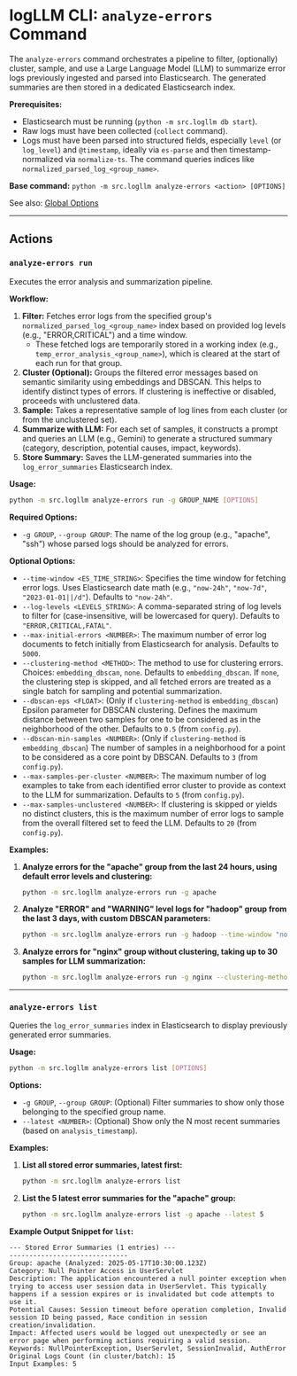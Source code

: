 # logLLM CLI: `analyze-errors` Command

The `analyze-errors` command orchestrates a pipeline to filter, (optionally) cluster, sample, and use a Large Language Model (LLM) to summarize error logs previously ingested and parsed into Elasticsearch. The generated summaries are then stored in a dedicated Elasticsearch index.

**Prerequisites:**

- Elasticsearch must be running (`python -m src.logllm db start`).
- Raw logs must have been collected (`collect` command).
- Logs must have been parsed into structured fields, especially `level` (or `log_level`) and `@timestamp`, ideally via `es-parse` and then timestamp-normalized via `normalize-ts`. The command queries indices like `normalized_parsed_log_<group_name>`.

**Base command:** `python -m src.logllm analyze-errors <action> [OPTIONS]`

See also: [Global Options](./global_options.md)

---

## Actions

### `analyze-errors run`

Executes the error analysis and summarization pipeline.

**Workflow:**

1.  **Filter:** Fetches error logs from the specified group's `normalized_parsed_log_<group_name>` index based on provided log levels (e.g., "ERROR,CRITICAL") and a time window.
    - These fetched logs are temporarily stored in a working index (e.g., `temp_error_analysis_<group_name>`), which is cleared at the start of each run for that group.
2.  **Cluster (Optional):** Groups the filtered error messages based on semantic similarity using embeddings and DBSCAN. This helps to identify distinct types of errors. If clustering is ineffective or disabled, proceeds with unclustered data.
3.  **Sample:** Takes a representative sample of log lines from each cluster (or from the unclustered set).
4.  **Summarize with LLM:** For each set of samples, it constructs a prompt and queries an LLM (e.g., Gemini) to generate a structured summary (category, description, potential causes, impact, keywords).
5.  **Store Summary:** Saves the LLM-generated summaries into the `log_error_summaries` Elasticsearch index.

**Usage:**

```bash
python -m src.logllm analyze-errors run -g GROUP_NAME [OPTIONS]
```

**Required Options:**

- `-g GROUP`, `--group GROUP`:
  The name of the log group (e.g., "apache", "ssh") whose parsed logs should be analyzed for errors.

**Optional Options:**

- `--time-window <ES_TIME_STRING>`:
  Specifies the time window for fetching error logs. Uses Elasticsearch date math (e.g., `"now-24h"`, `"now-7d"`, `"2023-01-01||/d"`).
  Defaults to `"now-24h"`.
- `--log-levels <LEVELS_STRING>`:
  A comma-separated string of log levels to filter for (case-insensitive, will be lowercased for query).
  Defaults to `"ERROR,CRITICAL,FATAL"`.
- `--max-initial-errors <NUMBER>`:
  The maximum number of error log documents to fetch initially from Elasticsearch for analysis.
  Defaults to `5000`.
- `--clustering-method <METHOD>`:
  The method to use for clustering errors.
  Choices: `embedding_dbscan`, `none`.
  Defaults to `embedding_dbscan`. If `none`, the clustering step is skipped, and all fetched errors are treated as a single batch for sampling and potential summarization.
- `--dbscan-eps <FLOAT>`:
  (Only if `clustering-method` is `embedding_dbscan`) Epsilon parameter for DBSCAN clustering. Defines the maximum distance between two samples for one to be considered as in the neighborhood of the other.
  Defaults to `0.5` (from `config.py`).
- `--dbscan-min-samples <NUMBER>`:
  (Only if `clustering-method` is `embedding_dbscan`) The number of samples in a neighborhood for a point to be considered as a core point by DBSCAN.
  Defaults to `3` (from `config.py`).
- `--max-samples-per-cluster <NUMBER>`:
  The maximum number of log examples to take from each identified error cluster to provide as context to the LLM for summarization.
  Defaults to `5` (from `config.py`).
- `--max-samples-unclustered <NUMBER>`:
  If clustering is skipped or yields no distinct clusters, this is the maximum number of error logs to sample from the overall filtered set to feed the LLM.
  Defaults to `20` (from `config.py`).

**Examples:**

1.  **Analyze errors for the "apache" group from the last 24 hours, using default error levels and clustering:**

    ```bash
    python -m src.logllm analyze-errors run -g apache
    ```

2.  **Analyze "ERROR" and "WARNING" level logs for "hadoop" group from the last 3 days, with custom DBSCAN parameters:**

    ```bash
    python -m src.logllm analyze-errors run -g hadoop --time-window "now-3d" --log-levels "ERROR,WARNING" --dbscan-eps 0.4 --dbscan-min-samples 2
    ```

3.  **Analyze errors for "nginx" group without clustering, taking up to 30 samples for LLM summarization:**
    ```bash
    python -m src.logllm analyze-errors run -g nginx --clustering-method none --max-samples-unclustered 30
    ```

---

### `analyze-errors list`

Queries the `log_error_summaries` index in Elasticsearch to display previously generated error summaries.

**Usage:**

```bash
python -m src.logllm analyze-errors list [OPTIONS]
```

**Options:**

- `-g GROUP`, `--group GROUP`:
  (Optional) Filter summaries to show only those belonging to the specified group name.
- `--latest <NUMBER>`:
  (Optional) Show only the N most recent summaries (based on `analysis_timestamp`).

**Examples:**

1.  **List all stored error summaries, latest first:**

    ```bash
    python -m src.logllm analyze-errors list
    ```

2.  **List the 5 latest error summaries for the "apache" group:**
    ```bash
    python -m src.logllm analyze-errors list -g apache --latest 5
    ```

**Example Output Snippet for `list`:**

```
--- Stored Error Summaries (1 entries) ---
------------------------------
Group: apache (Analyzed: 2025-05-17T10:30:00.123Z)
Category: Null Pointer Access in UserServlet
Description: The application encountered a null pointer exception when trying to access user session data in UserServlet. This typically happens if a session expires or is invalidated but code attempts to use it.
Potential Causes: Session timeout before operation completion, Invalid session ID being passed, Race condition in session creation/invalidation.
Impact: Affected users would be logged out unexpectedly or see an error page when performing actions requiring a valid session.
Keywords: NullPointerException, UserServlet, SessionInvalid, AuthError
Original Logs Count (in cluster/batch): 15
Input Examples: 5
```
